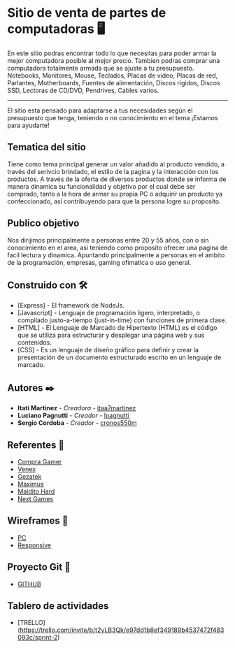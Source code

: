 # Sitio de venta de partes de computadoras 🖥️

En este sitio podras encontrar todo lo que necesitas para poder armar la mejor computadora posible al mejor precio.
Tambien podras comprar una computadora totalmente armada que se ajuste a tu presupuesto.
Notebooks, Monitores, Mouse, Teclados, Placas de video, Placas de red, Parlantes, Motherboards, Fuentes de alimentación, Discos rigidos, Discos SSD, Lectoras de CD/DVD, Pendrives, Cables varios.

______________________________________________

El sitio esta pensado para adaptarse a tus necesidades según el presupuesto que tenga, teniendo o no conocimiento en el tema ¡Estamos para ayudarte!
  
## Tematica del sitio
Tiene como tema principal generar un valor añadido al producto vendido, a través del serivcio brindado, el estilo de la pagina  y la interacción con los productos.
A través de la oferta de diversos productos donde se informa de manera dinamica su funcionalidad y objetivo por el cual debe ser comprado, tanto a la hora de armar su propia PC o adquirir un producto ya confeccionado, asi contribuyendo para que la persona logre su proposito.

## Publico objetivo 

Nos dirijimos principalmente a personas entre 20 y 55 años, con o sin conocimiento en el area, asi teniendo como  proposito ofrecer una pagina de facil lectura y dinamica.
Apuntando principalmente a personas en el ambito de la programación, empresas, gaming ofimatica o uso general.


## Construido con 🛠️

* [Express] - El framework de NodeJs.
* [Javascript] - Lenguaje de programación ligero, interpretado, o compilado justo-a-tiempo (just-in-time) con funciones de primera clase.
* [HTML] - El Lenguaje de Marcado de Hipertexto (HTML) es el código que se utiliza para estructurar y desplegar una página web y sus contenidos.
* [CSS] - Es un lenguaje de diseño gráfico para definir y crear la presentación de un documento estructurado escrito en un lenguaje de marcado.

## Autores ✒️

* **Itati Martinez** - *Creadora* - [itaa7martinez](https://github.com/itaa7martinez)
* **Luciano Pagnutti** - *Creador* - [lpagnutti](https://github.com/lpagnutti)
* **Sergio Cordoba** - *Creador* - [cronos550m](https://github.com/cronos550m/)

## Referentes 📄

* [Compra Gamer](https://compragamer.com/)
* [Venex](https://www.venex.com.ar/)
* [Gezatek](https://www.gezatek.com.ar/)
* [Maximus](https://www.maximus.com.ar/)
* [Maldito Hard](https://www.malditohard.com.ar/)
* [Next Games](https://nextgames.com.ar/)

## Wireframes 📄

* [PC](https://miro.com/app/board/o9J_l4Kmv40=/)
* [Responsive](https://miro.com/app/board/o9J_l4JiMzA=/)

## Proyecto Git 📄

* [GITHUB](https://github.com/cronos550m/ProyectoDH)

## Tablero de actividades
* [TRELLO] (https://trello.com/invite/b/t2yLB3Qk/e97dd1b8ef349189b4537472f483093c/sprint-2)